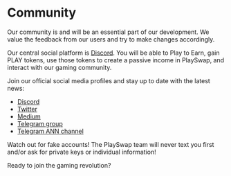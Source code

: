 # Community

Our community is and will be an essential part of our development. We value the feedback from our users and try to make changes accordingly.


Our central social platform is [Discord](https://discord.gg/8v7Fd7PG9K). You will be able to Play to Earn, gain PLAY tokens, use those tokens to create a passive income in PlaySwap, and interact with our gaming community.

Join our official social media profiles and stay up to date with the latest news:

- [Discord](https://discord.gg/8v7Fd7PG9K)
- [Twitter](https://twitter.com/PlaySwapDeFi)
- [Medium](https://medium.com/@PlaySwap)
- [Telegram group](https://t.me/PlaySwapDeFi)
- [Telegram ANN channel](https://t.me/PlaySwapDefiANN)

Watch out for fake accounts! The PlaySwap team will never text you first and/or ask for private keys or individual information!

Ready to join the gaming revolution?

